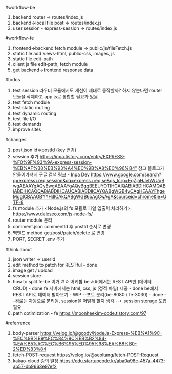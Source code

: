 #workflow-be
1. backend router => routes/index.js
2. backend->local file post => routes/index.js
3. user session - express-session => routes/index.js

#workflow-fe
1. frontend->backend fetch module => public/js/fileFetch.js
2. static file add views-html, public-css, images, js
3. static file edit-path
4. client js file edit-path, fetch module
5. get backend->frontend response data

#todos
1. test session
라우터 모듈에서도 세션이 제대로 동작할까?
하지 않는다면 router 모듈을 삭제하고 app.js로 통합할 필요가 있음
2. test fetch module
3. test static routing
4. test dynamic routing
5. test file I/O
6. test demands
7. improve sites


#changes
1. post.json id=>postId (key 변경)
2. session 추가
<https://inpa.tistory.com/entry/EXPRESS-%F0%9F%93%9A-express-session-%EB%AF%B8%EB%93%A4%EC%9B%A8%EC%96%B4">
참고 블로그가 안들어가져서 구글 검색 링크 - Inpa Dev
<https://www.google.com/search?q=express+req.session&oq=express+req.se&gs_lcrp=EgZjaHJvbWUqBwgAEAAYgAQyBwgAEAAYgAQyBggBEEUYOTIHCAIQABiABDIHCAMQABiABDIHCAQQABiABDIHCAUQABiABDIICAYQABgWGB4yCAgHEAAYFhgeMggICBAAGBYYHjIICAkQABgWGB6oAgCwAgA&sourceid=chrome&ie=UTF-8>
3. fs module 추가
<Node.js의 fs 모듈로 파일 입출력 처리하기>
<https://www.daleseo.com/js-node-fs/>
4. router module 분리
5. comment.json commentId 후 postId 순서로 변경
6. 백엔드 method get/post/patch/delete 로 변경
7. PORT, SECRET .env 추가


#think about
1. json writer => userId
2. edit method to patch for RESTful - done
3. image get / upload
4. session store
5. how to split fe-be
이거 ㄹㅇ 어케함
be 서버에서는 REST API만 (데이터 CRUD) - done
fe 서버에서는 html, css, js (정적 파일) 제공 - done
be에서 REST API로 데이터 받아오기 - WIP
--포트 분리(be-8080 / fe-3030) - done
--경로는 자동으로 분리됨, session을 어떻게 할지 생각
--ㄴsession storage 도입 필요
6. path optimization - fe
<https://moonheekim-code.tistory.com/97>

#referrence
1. body-parser
<https://velog.io/@goody/NodeJs-Express-%EB%A1%9C-%EC%9B%B9%EC%84%9C%EB%B2%84-%EA%B5%AC%EC%B6%95%ED%95%98%EA%B8%B0-2%ED%83%84>
2. fetch-POST-request
<https://velog.io/@seoltang/fetch-POST-Request>
3. kakao-cloud 강의 일정
<https://edu.startupcode.kr/aba0a98c-457a-4473-ab57-db9663e97ef2>
